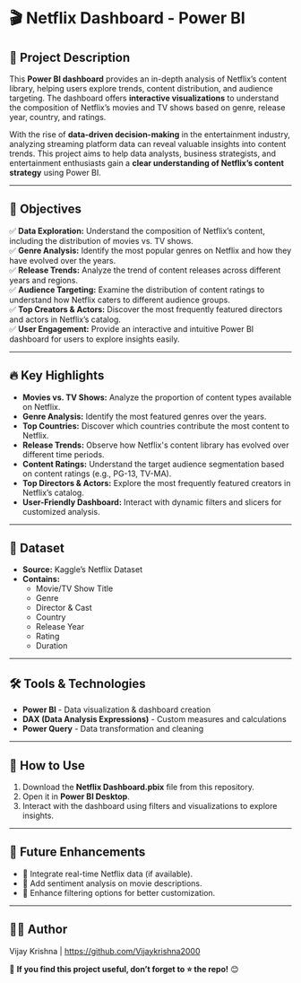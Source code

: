 # 🎬 Netflix Dashboard - Power BI  

## 📌 Project Description  
This **Power BI dashboard** provides an in-depth analysis of Netflix’s content library, helping users explore trends, content distribution, and audience targeting. The dashboard offers **interactive visualizations** to understand the composition of Netflix’s movies and TV shows based on genre, release year, country, and ratings.  

With the rise of **data-driven decision-making** in the entertainment industry, analyzing streaming platform data can reveal valuable insights into content trends. This project aims to help data analysts, business strategists, and entertainment enthusiasts gain a **clear understanding of Netflix’s content strategy** using Power BI.  

---

## 🎯 Objectives  
✅ **Data Exploration:** Understand the composition of Netflix’s content, including the distribution of movies vs. TV shows.  
✅ **Genre Analysis:** Identify the most popular genres on Netflix and how they have evolved over the years.  
✅ **Release Trends:** Analyze the trend of content releases across different years and regions.  
✅ **Audience Targeting:** Examine the distribution of content ratings to understand how Netflix caters to different audience groups.  
✅ **Top Creators & Actors:** Discover the most frequently featured directors and actors in Netflix’s catalog.  
✅ **User Engagement:** Provide an interactive and intuitive Power BI dashboard for users to explore insights easily.  

---

## 🔥 Key Highlights  
- **Movies vs. TV Shows:** Analyze the proportion of content types available on Netflix.  
- **Genre Analysis:** Identify the most featured genres over the years.  
- **Top Countries:** Discover which countries contribute the most content to Netflix.  
- **Release Trends:** Observe how Netflix's content library has evolved over different time periods.  
- **Content Ratings:** Understand the target audience segmentation based on content ratings (e.g., PG-13, TV-MA).  
- **Top Directors & Actors:** Explore the most frequently featured creators in Netflix’s catalog.  
- **User-Friendly Dashboard:** Interact with dynamic filters and slicers for customized analysis.  

---

## 📂 Dataset  
- **Source:** Kaggle’s Netflix Dataset  
- **Contains:**  
  - Movie/TV Show Title  
  - Genre  
  - Director & Cast  
  - Country  
  - Release Year  
  - Rating  
  - Duration  

---

## 🛠️ Tools & Technologies  
- **Power BI** - Data visualization & dashboard creation  
- **DAX (Data Analysis Expressions)** - Custom measures and calculations  
- **Power Query** - Data transformation and cleaning  

---

## 🚀 How to Use  
1. Download the **Netflix Dashboard.pbix** file from this repository.  
2. Open it in **Power BI Desktop**.  
3. Interact with the dashboard using filters and visualizations to explore insights.  

---

## 🔮 Future Enhancements  
- 🔹 Integrate real-time Netflix data (if available).  
- 🔹 Add sentiment analysis on movie descriptions.  
- 🔹 Enhance filtering options for better customization.  

---

## 👨‍💻 Author  
Vijay Krishna |   https://github.com/Vijaykrishna2000

📌 **If you find this project useful, don’t forget to ⭐ the repo!** 😊  
